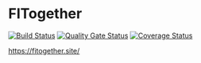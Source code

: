 # FITogether
[![Build Status](https://app.travis-ci.com/swsnu/swppfall2022-team4.svg?branch=main)](https://app.travis-ci.com/swsnu/swppfall2022-team4)
[![Quality Gate Status](https://sonarcloud.io/api/project_badges/measure?project=swsnu_swppfall2022-team4&metric=alert_status)](https://sonarcloud.io/summary/new_code?id=swsnu_swppfall2022-team4)
[![Coverage Status](https://coveralls.io/repos/github/swsnu/swppfall2022-team4/badge.svg?branch=main&kill_cache=1)](https://coveralls.io/github/swsnu/swppfall2022-team4?branch=main)  

https://fitogether.site/